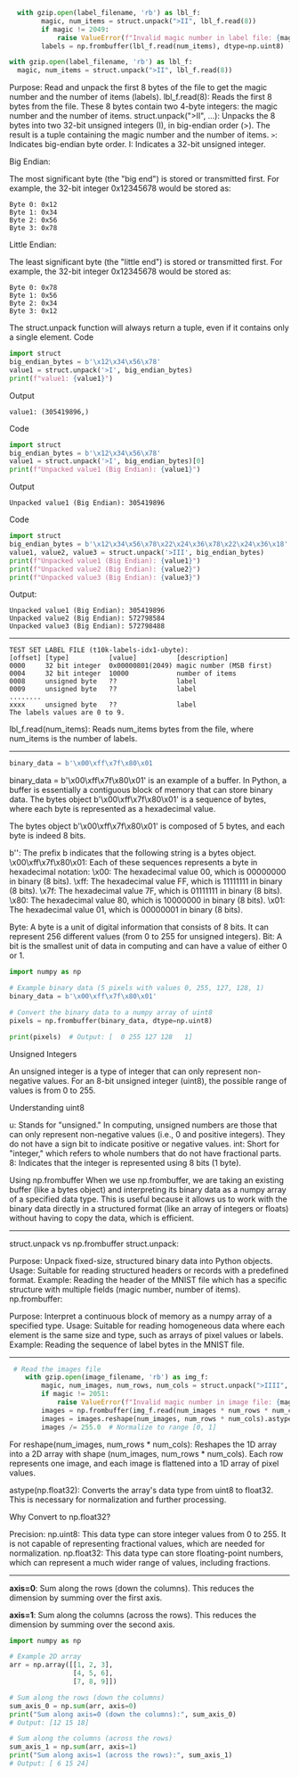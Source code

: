 ```python
  with gzip.open(label_filename, 'rb') as lbl_f:
        magic, num_items = struct.unpack(">II", lbl_f.read(8))
        if magic != 2049:
            raise ValueError(f"Invalid magic number in label file: {magic}")
        labels = np.frombuffer(lbl_f.read(num_items), dtype=np.uint8)
```

```python
with gzip.open(label_filename, 'rb') as lbl_f:
  magic, num_items = struct.unpack(">II", lbl_f.read(8))
```
Purpose: Read and unpack the first 8 bytes of the file to get the magic number and the number of items (labels).
lbl_f.read(8): Reads the first 8 bytes from the file. These 8 bytes contain two 4-byte integers: the magic number and the number of items.
struct.unpack(">II", ...): Unpacks the 8 bytes into two 32-bit unsigned integers (I), in big-endian order (>). The result is a tuple containing the magic number and the number of items.
`>`: Indicates big-endian byte order.
I: Indicates a 32-bit unsigned integer.

Big Endian:

The most significant byte (the "big end") is stored or transmitted first.
For example, the 32-bit integer 0x12345678 would be stored as:
```
Byte 0: 0x12
Byte 1: 0x34
Byte 2: 0x56
Byte 3: 0x78
```
Little Endian:

The least significant byte (the "little end") is stored or transmitted first.
For example, the 32-bit integer 0x12345678 would be stored as:
```
Byte 0: 0x78
Byte 1: 0x56
Byte 2: 0x34
Byte 3: 0x12
```


The struct.unpack function will always return a tuple, even if it contains only a single element.
Code
```python
import struct
big_endian_bytes = b'\x12\x34\x56\x78'
value1 = struct.unpack('>I', big_endian_bytes)
print(f"value1: {value1}")
```
Output
```
value1: (305419896,)
```
Code
```python
import struct
big_endian_bytes = b'\x12\x34\x56\x78'
value1 = struct.unpack('>I', big_endian_bytes)[0]
print(f"Unpacked value1 (Big Endian): {value1}")
```
Output
```
Unpacked value1 (Big Endian): 305419896
```
Code
```python
import struct
big_endian_bytes = b'\x12\x34\x56\x78\x22\x24\x36\x78\x22\x24\x36\x18'
value1, value2, value3 = struct.unpack('>III', big_endian_bytes)
print(f"Unpacked value1 (Big Endian): {value1}")  
print(f"Unpacked value2 (Big Endian): {value2}")  
print(f"Unpacked value3 (Big Endian): {value3}") 
```
Output:
```
Unpacked value1 (Big Endian): 305419896
Unpacked value2 (Big Endian): 572798584
Unpacked value3 (Big Endian): 572798488
```
--------
```
TEST SET LABEL FILE (t10k-labels-idx1-ubyte):
[offset] [type]          [value]          [description]
0000     32 bit integer  0x00000801(2049) magic number (MSB first)
0004     32 bit integer  10000            number of items
0008     unsigned byte   ??               label
0009     unsigned byte   ??               label
........
xxxx     unsigned byte   ??               label
The labels values are 0 to 9.
```


lbl_f.read(num_items): Reads num_items bytes from the file, where num_items is the number of labels.

---------


```python
binary_data = b'\x00\xff\x7f\x80\x01
```
binary_data = b'\x00\xff\x7f\x80\x01' is an example of a buffer. In Python, a buffer is essentially a contiguous block of memory that can store binary data. The bytes object b'\x00\xff\x7f\x80\x01' is a sequence of bytes, where each byte is represented as a hexadecimal value.

The bytes object b'\x00\xff\x7f\x80\x01' is composed of 5 bytes, and each byte is indeed 8 bits.

b'': The prefix b indicates that the following string is a bytes object.
\x00\xff\x7f\x80\x01: Each of these sequences represents a byte in hexadecimal notation:
\x00: The hexadecimal value 00, which is 00000000 in binary (8 bits).
\xff: The hexadecimal value FF, which is 11111111 in binary (8 bits).
\x7f: The hexadecimal value 7F, which is 01111111 in binary (8 bits).
\x80: The hexadecimal value 80, which is 10000000 in binary (8 bits).
\x01: The hexadecimal value 01, which is 00000001 in binary (8 bits).

Byte: A byte is a unit of digital information that consists of 8 bits. It can represent 256 different values (from 0 to 255 for unsigned integers).
Bit: A bit is the smallest unit of data in computing and can have a value of either 0 or 1.

```python
import numpy as np

# Example binary data (5 pixels with values 0, 255, 127, 128, 1)
binary_data = b'\x00\xff\x7f\x80\x01'

# Convert the binary data to a numpy array of uint8
pixels = np.frombuffer(binary_data, dtype=np.uint8)

print(pixels)  # Output: [  0 255 127 128   1]
```
Unsigned Integers

An unsigned integer is a type of integer that can only represent non-negative values. For an 8-bit unsigned integer (uint8), the possible range of values is from 0 to 255.

Understanding uint8

u: Stands for "unsigned." In computing, unsigned numbers are those that can only represent non-negative values (i.e., 0 and positive integers). They do not have a sign bit to indicate positive or negative values.
int: Short for "integer," which refers to whole numbers that do not have fractional parts.
8: Indicates that the integer is represented using 8 bits (1 byte).


Using np.frombuffer
When we use np.frombuffer, we are taking an existing buffer (like a bytes object) and interpreting its binary data as a numpy array of a specified data type. This is useful because it allows us to work with the binary data directly in a structured format (like an array of integers or floats) without having to copy the data, which is efficient.

---------------------------------

struct.unpack vs np.frombuffer
struct.unpack:

Purpose: Unpack fixed-size, structured binary data into Python objects.
Usage: Suitable for reading structured headers or records with a predefined format.
Example: Reading the header of the MNIST file which has a specific structure with multiple fields (magic number, number of items).
np.frombuffer:

Purpose: Interpret a continuous block of memory as a numpy array of a specified type.
Usage: Suitable for reading homogeneous data where each element is the same size and type, such as arrays of pixel values or labels.
Example: Reading the sequence of label bytes in the MNIST file.

---------------------------------

```python
 # Read the images file
    with gzip.open(image_filename, 'rb') as img_f:
        magic, num_images, num_rows, num_cols = struct.unpack(">IIII", img_f.read(16))
        if magic != 2051:
            raise ValueError(f"Invalid magic number in image file: {magic}")
        images = np.frombuffer(img_f.read(num_images * num_rows * num_cols), dtype=np.uint8)
        images = images.reshape(num_images, num_rows * num_cols).astype(np.float32)
        images /= 255.0  # Normalize to range [0, 1]
```
For reshape(num_images, num_rows * num_cols):
Reshapes the 1D array into a 2D array with shape (num_images, num_rows * num_cols).
Each row represents one image, and each image is flattened into a 1D array of pixel values.


astype(np.float32): Converts the array's data type from uint8 to float32. This is necessary for normalization and further processing.

Why Convert to np.float32?

Precision:
np.uint8: This data type can store integer values from 0 to 255. It is not capable of representing fractional values, which are needed for normalization.
np.float32: This data type can store floating-point numbers, which can represent a much wider range of values, including fractions.

--------------------
**axis=0**: Sum along the rows (down the columns). This reduces the dimension by summing over the first axis.

**axis=1**: Sum along the columns (across the rows). This reduces the dimension by summing over the second axis.

```python
import numpy as np

# Example 2D array
arr = np.array([[1, 2, 3],
                [4, 5, 6],
                [7, 8, 9]])

# Sum along the rows (down the columns)
sum_axis_0 = np.sum(arr, axis=0)
print("Sum along axis=0 (down the columns):", sum_axis_0)
# Output: [12 15 18]

# Sum along the columns (across the rows)
sum_axis_1 = np.sum(arr, axis=1)
print("Sum along axis=1 (across the rows):", sum_axis_1)
# Output: [ 6 15 24]
```

